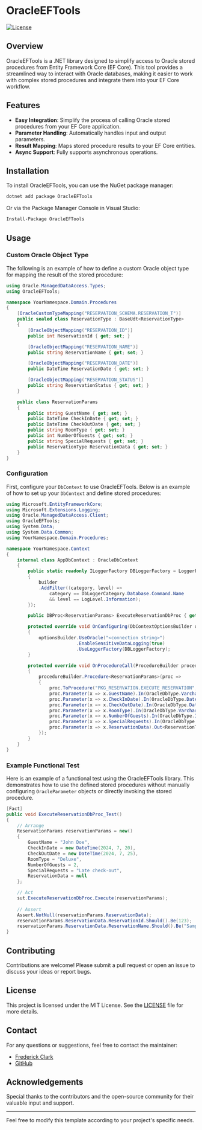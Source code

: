 # OracleEFTools

[![License](https://img.shields.io/badge/license-MIT-blue.svg)](LICENSE)

## Overview

OracleEFTools is a .NET library designed to simplify access to Oracle stored procedures from Entity Framework Core (EF Core). This tool provides a streamlined way to interact with Oracle databases, making it easier to work with complex stored procedures and integrate them into your EF Core workflow.

## Features

- **Easy Integration**: Simplify the process of calling Oracle stored procedures from your EF Core application.
- **Parameter Handling**: Automatically handles input and output parameters.
- **Result Mapping**: Maps stored procedure results to your EF Core entities.
- **Async Support**: Fully supports asynchronous operations.

## Installation

To install OracleEFTools, you can use the NuGet package manager:

```sh
dotnet add package OracleEFTools
```

Or via the Package Manager Console in Visual Studio:

```sh
Install-Package OracleEFTools
```

## Usage

### Custom Oracle Object Type

The following is an example of how to define a custom Oracle object type for mapping the result of the stored procedure:

```csharp
using Oracle.ManagedDataAccess.Types;
using OracleEFTools;

namespace YourNamespace.Domain.Procedures
{
    [OracleCustomTypeMapping("RESERVATION_SCHEMA.RESERVATION_T")]
    public sealed class ReservationType : BaseUdt<ReservationType>
    {
        [OracleObjectMapping("RESERVATION_ID")]
        public int ReservationId { get; set; }

        [OracleObjectMapping("RESERVATION_NAME")]
        public string ReservationName { get; set; }

        [OracleObjectMapping("RESERVATION_DATE")]
        public DateTime ReservationDate { get; set; }

        [OracleObjectMapping("RESERVATION_STATUS")]
        public string ReservationStatus { get; set; }
    }

    public class ReservationParams
    {
        public string GuestName { get; set; }
        public DateTime CheckInDate { get; set; }
        public DateTime CheckOutDate { get; set; }
        public string RoomType { get; set; }
        public int NumberOfGuests { get; set; }
        public string SpecialRequests { get; set; }
        public ReservationType ReservationData { get; set; }
    }
}
```

### Configuration

First, configure your `DbContext` to use OracleEFTools. Below is an example of how to set up your `DbContext` and define stored procedures:

```csharp
using Microsoft.EntityFrameworkCore;
using Microsoft.Extensions.Logging;
using Oracle.ManagedDataAccess.Client;
using OracleEFTools;
using System.Data;
using System.Data.Common;
using YourNamespace.Domain.Procedures;

namespace YourNamespace.Context
{
    internal class AppDbContext : OracleDbContext
    {
        public static readonly ILoggerFactory DBLoggerFactory = LoggerFactory.Create(builder =>
        {
            builder
            .AddFilter((category, level) =>
                category == DbLoggerCategory.Database.Command.Name
                && level == LogLevel.Information);
        });

        public DBProc<ReservationParams> ExecuteReservationDbProc { get; set; }

        protected override void OnConfiguring(DbContextOptionsBuilder optionsBuilder)
        {
            optionsBuilder.UseOracle("<connection string>")
                          .EnableSensitiveDataLogging(true)
                          .UseLoggerFactory(DBLoggerFactory);
        }

        protected override void OnProcedureCall(ProcedureBuilder procedureBuilder)
        {
            procedureBuilder.Procedure<ReservationParams>(proc =>
            {
                proc.ToProcedure("PKG_RESERVATION.EXECUTE_RESERVATION", "RESERVATION_SCHEMA");
                proc.Parameter(x => x.GuestName).In(OracleDbType.Varchar2);
                proc.Parameter(x => x.CheckInDate).In(OracleDbType.Date);
                proc.Parameter(x => x.CheckOutDate).In(OracleDbType.Date);
                proc.Parameter(x => x.RoomType).In(OracleDbType.Varchar2);
                proc.Parameter(x => x.NumberOfGuests).In(OracleDbType.Int32);
                proc.Parameter(x => x.SpecialRequests).In(OracleDbType.Varchar2);
                proc.Parameter(x => x.ReservationData).Out<ReservationType>();
            });
        }
    }
}
```

### Example Functional Test

Here is an example of a functional test using the OracleEFTools library. This demonstrates how to use the defined stored procedures without manually configuring `OracleParameter` objects or directly invoking the stored procedure.

```csharp
[Fact]
public void ExecuteReservationDbProc_Test()
{
    // Arrange
    ReservationParams reservationParams = new()
    {
        GuestName = "John Doe",
        CheckInDate = new DateTime(2024, 7, 20),
        CheckOutDate = new DateTime(2024, 7, 25),
        RoomType = "Deluxe",
        NumberOfGuests = 2,
        SpecialRequests = "Late check-out",
        ReservationData = null
    };

    // Act
    sut.ExecuteReservationDbProc.Execute(reservationParams);
    
    // Assert
    Assert.NotNull(reservationParams.ReservationData);
    reservationParams.ReservationData.ReservationId.Should().Be(123);
    reservationParams.ReservationData.ReservationName.Should().Be("SampleReservation");
}
```

## Contributing

Contributions are welcome! Please submit a pull request or open an issue to discuss your ideas or report bugs.

## License

This project is licensed under the MIT License. See the [LICENSE](LICENSE) file for more details.

## Contact

For any questions or suggestions, feel free to contact the maintainer:

- [Frederick Clark](mailto:sclark2006@hotmail.com)
- [GitHub](https://github.com/sclark2006)

## Acknowledgements

Special thanks to the contributors and the open-source community for their valuable input and support.

---

Feel free to modify this template according to your project's specific needs.
